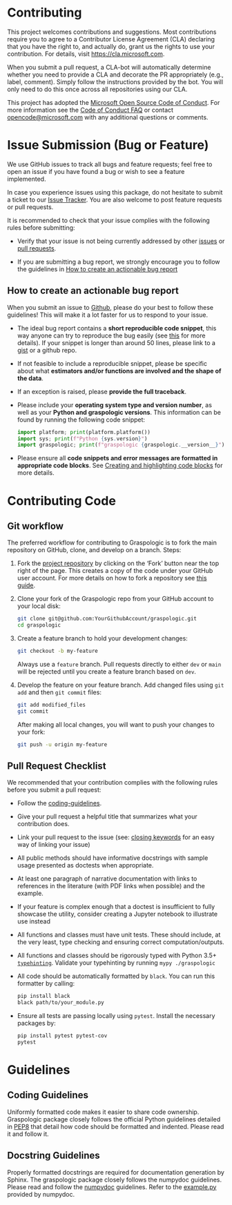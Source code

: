 # Contributing

This project welcomes contributions and suggestions. Most contributions require you to
agree to a Contributor License Agreement (CLA) declaring that you have the right to,
and actually do, grant us the rights to use your contribution. For details, visit
https://cla.microsoft.com.

When you submit a pull request, a CLA-bot will automatically determine whether you need
to provide a CLA and decorate the PR appropriately (e.g., label, comment). Simply follow the
instructions provided by the bot. You will only need to do this once across all repositories using our CLA.

This project has adopted the [Microsoft Open Source Code of Conduct](https://opensource.microsoft.com/codeofconduct/).
For more information see the [Code of Conduct FAQ](https://opensource.microsoft.com/codeofconduct/faq/)
or contact [opencode@microsoft.com](mailto:opencode@microsoft.com) with any additional questions or comments.

# Issue Submission (Bug or Feature)

We use GitHub issues to track all bugs and feature requests; feel free to open an issue if you have found a bug or wish 
to see a feature implemented.

In case you experience issues using this package, do not hesitate to submit a ticket to our 
[Issue Tracker](https://github.com/microsoft/graspologic/issues).  You are also welcome to post feature requests or pull
requests.

It is recommended to check that your issue complies with the following rules before submitting:

- Verify that your issue is not being currently addressed by other 
  [issues](https://github.com/microsoft/graspologic/issues?q=) or 
  [pull requests](https://github.com/microsoft/graspologic/pulls?q=).

- If you are submitting a bug report, we strongly encourage you to follow the guidelines in 
  [How to create an actionable bug report](#how-to-create-an-actionable-bug-report)

## How to create an actionable bug report

When you submit an issue to [Github](https://github.com/microsoft/graspologic/issues), please do your best to
follow these guidelines! This will make it a lot faster for us to respond to your issue.

- The ideal bug report contains a **short reproducible code snippet**, this way
  anyone can try to reproduce the bug easily (see [this](https://stackoverflow.com/help/mcve) for more details). 
  If your snippet is longer than around 50 lines, please link to a [gist](https://gist.github.com) or a github repo.

- If not feasible to include a reproducible snippet, please be specific about
  what **estimators and/or functions are involved and the shape of the data**.

- If an exception is raised, please **provide the full traceback**.

- Please include your **operating system type and version number**, as well as
  your **Python and graspologic versions**. This information
  can be found by running the following code snippet:

    ```python
    import platform; print(platform.platform())
    import sys; print(f"Python {sys.version}")
    import graspologic; print(f"graspologic {graspologic.__version__}")
    ```

- Please ensure all **code snippets and error messages are formatted in
  appropriate code blocks**.  See 
  [Creating and highlighting code blocks](https://help.github.com/articles/creating-and-highlighting-code-blocks)
  for more details.

# Contributing Code

## Git workflow

The preferred workflow for contributing to Graspologic is to fork the main repository on GitHub, clone, and develop on a
branch. Steps: 

1. Fork the [project repository](https://github.com/microsoft/graspologic) by clicking on the ‘Fork’ button near the top
   right of the page. This creates a copy of the code under your GitHub user account. For more details on how to
   fork a repository see [this guide](https://help.github.com/articles/fork-a-repo/).

2. Clone your fork of the Graspologic repo from your GitHub account to your local disk:

   ```bash
   git clone git@github.com:YourGithubAccount/graspologic.git
   cd graspologic
   ```

3. Create a feature branch to hold your development changes:

   ```bash
   git checkout -b my-feature
   ```

   Always use a `feature` branch. Pull requests directly to either `dev` or `main` will be rejected
   until you create a feature branch based on `dev`.

4. Develop the feature on your feature branch. Add changed files using `git add` and then `git commit` files:

   ```bash
   git add modified_files
   git commit
   ```

   After making all local changes, you will want to push your changes to your fork:
   ```bash
   git push -u origin my-feature
   ```

## Pull Request Checklist

We recommended that your contribution complies with the following rules before you submit a pull request: 

- Follow the [coding-guidelines](#guidelines). 
- Give your pull request a helpful title that summarizes what your contribution does. 
- Link your pull request to the issue (see: 
  [closing keywords](https://docs.github.com/en/github/managing-your-work-on-github/linking-a-pull-request-to-an-issue) 
  for an easy way of linking your issue)
- All public methods should have informative docstrings with sample usage presented as doctests when appropriate. 
- At least one paragraph of narrative documentation with links to references in the literature (with PDF links when 
  possible) and the example. 
- If your feature is complex enough that a doctest is insufficient to fully showcase the utility, consider creating a 
  Jupyter notebook to illustrate use instead
- All functions and classes must have unit tests. These should include, at the very least, type checking and ensuring 
  correct computation/outputs.
- All functions and classes should be rigorously typed with Python 3.5+ 
  [`typehinting`](https://docs.python.org/3/library/typing.html). Validate your typehinting by running `mypy ./graspologic`
- All code should be automatically formatted by `black`. You can run this formatter by calling:
  ```bash
  pip install black
  black path/to/your_module.py
  ```
- Ensure all tests are passing locally using `pytest`. Install the necessary
  packages by: 

  ```bash
  pip install pytest pytest-cov
  pytest
  ```

# Guidelines

## Coding Guidelines

Uniformly formatted code makes it easier to share code ownership. Graspologic package closely follows the official 
Python guidelines detailed in [PEP8](https://www.python.org/dev/peps/pep-0008/) that detail how code should be 
formatted and indented. Please read it and follow it.

## Docstring Guidelines

Properly formatted docstrings are required for documentation generation by Sphinx. The graspologic package closely 
follows the numpydoc guidelines. Please read and follow the 
[numpydoc](https://numpydoc.readthedocs.io/en/latest/format.html#overview) guidelines. Refer to the 
[example.py](https://numpydoc.readthedocs.io/en/latest/example.html#example) provided by numpydoc.
